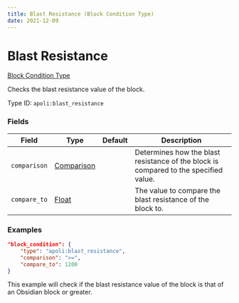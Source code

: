 ```yaml
---
title: Blast Resistance (Block Condition Type)
date: 2021-12-09
---
```


# Blast Resistance

[Block Condition Type](../block_condition_types.md)

Checks the blast resistance value of the block.

Type ID: `apoli:blast_resistance`

### Fields

| Field        | Type                                      | Default | Description                                                                          |
| ------------ | ----------------------------------------- | ------- | ------------------------------------------------------------------------------------ |
| `comparison` | [Comparison](../data_types/comparison.md) |         | Determines how the blast resistance of the block is compared to the specified value. |
| `compare_to` | [Float](../data_types/float.md)           |         | The value to compare the blast resistance of the block to.                           |

### Examples

```json
"block_condition": {
    "type": "apoli:blast_resistance",
    "comparison": ">=",
    "compare_to": 1200
}
```

This example will check if the blast resistance value of the block is that of an Obsidian block or greater.
